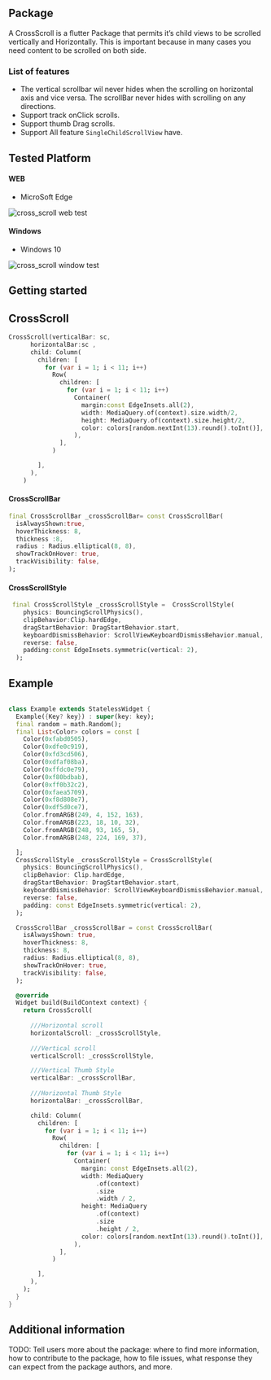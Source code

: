 

##  Package
A CrossScroll is a flutter Package that permits it’s child views to be scrolled vertically and Horizontally. This is important because in many cases you need content to be scrolled on both side. 


### List of features
- The vertical scrollbar wil never  hides when the scrolling on horizontal axis and vice versa. The scrollBar never hides with scrolling on any directions.
- Support track onClick scrolls.
- Support thumb Drag scrolls.
- Support All feature `SingleChildScrollView` have.
## Tested Platform

#### WEB
- MicroSoft Edge

![cross_scroll web test](https://user-images.githubusercontent.com/73336909/149651423-d1dc936f-cfc0-4581-bb79-19e1fc4ec533.gif)




















#### Windows
- Windows 10

![cross_scroll window test](https://user-images.githubusercontent.com/73336909/149651492-2ce542a7-7343-4651-81b1-d3eccf3f9bda.gif)












## Getting started



## CrossScroll
```dart
CrossScroll(verticalBar: sc,
      horizontalBar:sc ,
      child: Column(
        children: [
          for (var i = 1; i < 11; i++)
            Row(
              children: [
                for (var i = 1; i < 11; i++)
                  Container(
                    margin:const EdgeInsets.all(2),
                    width: MediaQuery.of(context).size.width/2,
                    height: MediaQuery.of(context).size.height/2,
                    color: colors[random.nextInt(13).round().toInt()],
                  ),
              ],
            )

        ],
      ),
    )

```




#### CrossScrollBar
```dart
final CrossScrollBar _crossScrollBar= const CrossScrollBar(
  isAlwaysShown:true,
  hoverThickness: 8,
  thickness :8,
  radius : Radius.elliptical(8, 8),
  showTrackOnHover: true,
  trackVisibility: false,
);
```












#### CrossScrollStyle
```dart
 final CrossScrollStyle _crossScrollStyle =  CrossScrollStyle(
    physics: BouncingScrollPhysics(),
    clipBehavior:Clip.hardEdge,
    dragStartBehavior: DragStartBehavior.start,
    keyboardDismissBehavior: ScrollViewKeyboardDismissBehavior.manual,
    reverse: false,
    padding:const EdgeInsets.symmetric(vertical: 2),
  );

```








## Example

```dart

class Example extends StatelessWidget {
  Example({Key? key}) : super(key: key);
  final random = math.Random();
  final List<Color> colors = const [
    Color(0xfabd0505),
    Color(0xdfe0c919),
    Color(0xfd3cd506),
    Color(0xdfaf08ba),
    Color(0xffdc0e79),
    Color(0xf80bdbab),
    Color(0xff0b32c2),
    Color(0xfaea5709),
    Color(0xf8d808e7),
    Color(0xdf5d0ce7),
    Color.fromARGB(249, 4, 152, 163),
    Color.fromARGB(223, 18, 10, 32),
    Color.fromARGB(248, 93, 165, 5),
    Color.fromARGB(248, 224, 169, 37),

  ];
  CrossScrollStyle _crossScrollStyle = CrossScrollStyle(
    physics: BouncingScrollPhysics(),
    clipBehavior: Clip.hardEdge,
    dragStartBehavior: DragStartBehavior.start,
    keyboardDismissBehavior: ScrollViewKeyboardDismissBehavior.manual,
    reverse: false,
    padding: const EdgeInsets.symmetric(vertical: 2),
  );

  CrossScrollBar _crossScrollBar = const CrossScrollBar(
    isAlwaysShown: true,
    hoverThickness: 8,
    thickness: 8,
    radius: Radius.elliptical(8, 8),
    showTrackOnHover: true,
    trackVisibility: false,
  );

  @override
  Widget build(BuildContext context) {
    return CrossScroll(
     
      ///Horizontal scroll
      horizontalScroll: _crossScrollStyle,
      
      ///Vertical scroll
      verticalScroll: _crossScrollStyle,

      ///Vertical Thumb Style
      verticalBar: _crossScrollBar,
   
      ///Horizontal Thumb Style
      horizontalBar: _crossScrollBar,

      child: Column(
        children: [
          for (var i = 1; i < 11; i++)
            Row(
              children: [
                for (var i = 1; i < 11; i++)
                  Container(
                    margin: const EdgeInsets.all(2),
                    width: MediaQuery
                        .of(context)
                        .size
                        .width / 2,
                    height: MediaQuery
                        .of(context)
                        .size
                        .height / 2,
                    color: colors[random.nextInt(13).round().toInt()],
                  ),
              ],
            )

        ],
      ),
    );
  }
}
```











## Additional information

TODO: Tell users more about the package: where to find more information, how to 
contribute to the package, how to file issues, what response they can expect 
from the package authors, and more.
